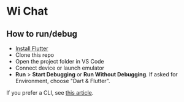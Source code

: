 # Wi Chat

## How to run/debug

- [Install Flutter](https://flutter.dev/docs/get-started/install)
- Clone this repo
- Open the project folder in VS Code
- Connect device or launch emulator
- **Run** > **Start Debugging** or **Run Without Debugging**. If asked for Environment, choose "Dart & Flutter".

If you prefer a CLI, see [this article](https://medium.com/flutter-community/flutter-and-the-command-line-a-love-story-a3648ef2411).
